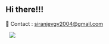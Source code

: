 <h2>Hi there!!! </h2>

<span> 💌 Contact : siranjevgv2004@gmail.com </span> <br>

<!--<a href="https://www.instagram.com/siranjevigv/">
    <img 
        src="http://img.shields.io/badge/-Instagram-333333?style=flat&logo=Instagram&link=https://www.instagram.com/dding_ji_k/"
        style="height : auto; margin-left : 10px; margin-right : 10px;"/>
</a>-->
<a href="https://21cb54siranjevi.github.io/index-light.html">
    <img 
        src="[http://img.shields.io/badge/-Velog-00aaa7?style=flat&logo=Vector Logo Zone&link=https://velog.io/@dding_ji](https://instagram.fixm4-1.fna.fbcdn.net/v/t51.2885-19/304874017_128824339698649_5280905765672146803_n.jpg?stp=dst-jpg_s320x320&_nc_ht=instagram.fixm4-1.fna.fbcdn.net&_nc_cat=101&_nc_ohc=xU_E3SwQYt0AX-yyZZV&edm=AOQ1c0wBAAAA&ccb=7-5&oh=00_AT8Jo_juAvOn1f3FoiJg4FWvJz3Ow549DH0FeY2aIsn5UA&oe=634C7CD9&_nc_sid=8fd12b)"
        style="height : auto; margin-left : 10px; margin-right : 10px;"/>
</a>
